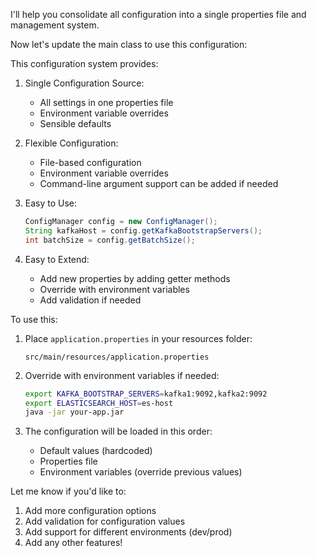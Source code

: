 I'll help you consolidate all configuration into a single properties file and management system.



Now let's update the main class to use this configuration:



This configuration system provides:

1. Single Configuration Source:
   - All settings in one properties file
   - Environment variable overrides
   - Sensible defaults

2. Flexible Configuration:
   - File-based configuration
   - Environment variable overrides
   - Command-line argument support can be added if needed

3. Easy to Use:
   ```java
   ConfigManager config = new ConfigManager();
   String kafkaHost = config.getKafkaBootstrapServers();
   int batchSize = config.getBatchSize();
   ```

4. Easy to Extend:
   - Add new properties by adding getter methods
   - Override with environment variables
   - Add validation if needed

To use this:

1. Place `application.properties` in your resources folder:
   ```
   src/main/resources/application.properties
   ```

2. Override with environment variables if needed:
   ```bash
   export KAFKA_BOOTSTRAP_SERVERS=kafka1:9092,kafka2:9092
   export ELASTICSEARCH_HOST=es-host
   java -jar your-app.jar
   ```

3. The configuration will be loaded in this order:
   - Default values (hardcoded)
   - Properties file
   - Environment variables (override previous values)

Let me know if you'd like to:
1. Add more configuration options
2. Add validation for configuration values
3. Add support for different environments (dev/prod)
4. Add any other features!